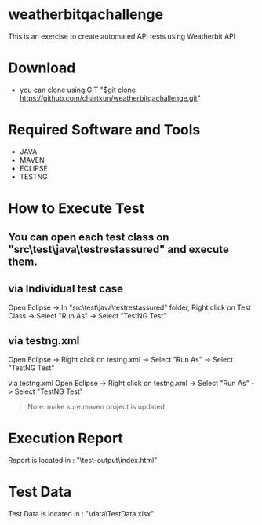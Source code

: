 # weatherbitqachallenge
This is an exercise to create automated API tests using Weatherbit API

# Download
- you can clone using GIT
"$git clone https://github.com/chartkun/weatherbitqachallenge.git"

# Required Software and Tools
- JAVA
- MAVEN
- ECLIPSE
- TESTNG

# How to Execute Test
## You can open each test class on "src\test\java\testrestassured" and execute them.

## via Individual test case
Open Eclipse -> In "src\test\java\testrestassured" folder, Right click on Test Class
-> Select "Run As" -> Select "TestNG Test"

## via testng.xml
Open Eclipse -> Right click on testng.xml
-> Select "Run As" -> Select "TestNG Test"

via testng.xml
Open Eclipse -> Right click on testng.xml
-> Select "Run As" -> Select "TestNG Test"

>Note: make sure maven project is updated

# Execution Report
Report is located in : "\test-output\index.html"

# Test Data
Test Data is located in : "\data\TestData.xlsx"
